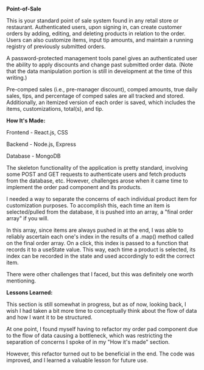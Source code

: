 **Point-of-Sale**

This is your standard point of sale system found in any retail store or restaurant. Authenticated users, upon signing in, can create customer orders by adding, editing, and deleting products in relation to the order. Users can also customize items, input tip amounts, and maintain a running registry of previously submitted orders.

A password-protected management tools panel gives an authenticated user the ability to apply discounts and change past submitted order data. (Note that the data manipulation portion is still in development at the time of this writing.)

Pre-comped sales (i.e., pre-manager discount), comped amounts, true daily sales, tips, and percentage of comped sales are all tracked and stored. Additionally, an itemized version of each order is saved, which includes the items, customizations, total(s), and tip.


**How It's Made:**

Frontend - React.js, CSS

Backend - Node.js, Express

Database - MongoDB

The skeleton functionality of the application is pretty standard, involving some POST and GET requests to authenticate users and fetch products from the database, etc. However, challenges arose when it came time to implement the order pad component and its products.

I needed a way to separate the concerns of each individual product item for customization purposes. To accomplish this, each time an item is selected/pulled from the database, it is pushed into an array, a "final order array" if you will.

In this array, since items are always pushed in at the end, I was able to reliably ascertain each one's index in the results of a .map() method called on the final order array. On a click, this index is passed to a function that records it to a useState value. This way, each time a product is selected, its index can be recorded in the state and used accordingly to edit the correct item.

There were other challenges that I faced, but this was definitely one worth mentioning.

**Lessons Learned:**

This section is still somewhat in progress, but as of now, looking back, I wish I had taken a bit more time to conceptually think about the flow of data and how I want it to be structured.

At one point, I found myself having to refactor my order pad component due to the flow of data causing a bottleneck, which was restricting the separation of concerns I spoke of in my "How it's made" section.

However, this refactor turned out to be beneficial in the end. The code was improved, and I learned a valuable lesson for future use.
